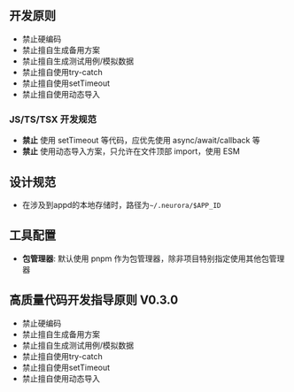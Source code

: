 ## 开发原则

- 禁止硬编码
- 禁止擅自生成备用方案
- 禁止擅自生成测试用例/模拟数据
- 禁止擅自使用try-catch
- 禁止擅自使用setTimeout
- 禁止擅自使用动态导入


### JS/TS/TSX 开发规范
- **禁止** 使用 setTimeout 等代码，应优先使用 async/await/callback 等
- **禁止** 使用动态导入方案，只允许在文件顶部 import，使用 ESM 


## 设计规范
- 在涉及到appd的本地存储时，路径为`~/.neurora/$APP_ID` 

## 工具配置

- **包管理器**: 默认使用 pnpm 作为包管理器，除非项目特别指定使用其他包管理器

## 高质量代码开发指导原则 V0.3.0

- 禁止硬编码
- 禁止擅自生成备用方案
- 禁止擅自生成测试用例/模拟数据
- 禁止擅自使用try-catch
- 禁止擅自使用setTimeout
- 禁止擅自使用动态导入